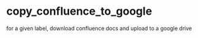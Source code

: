 # copy_confluence_to_google
for a given label, download confluence docs and upload to a google drive
